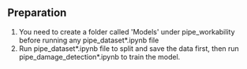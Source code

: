 ## Preparation 
1. You need to create a folder called 'Models' under pipe_workability before running any pipe_dataset*.ipynb file
2. Run pipe_dataset*.ipynb file to split and save the data first, then run pipe_damage_detection*.ipynb to train the model.